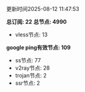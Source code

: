 更新时间2025-08-12 11:47:53

**总订阅: 22**
**总节点: 4990**
- vless节点: 13

**google ping有效节点: 109**
- ss节点: 77
- v2ray节点: 28
- trojan节点: 2
- ssr节点: 2

